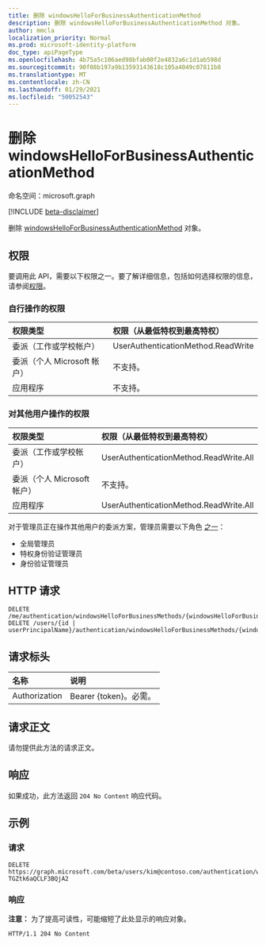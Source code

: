 ```yaml
---
title: 删除 windowsHelloForBusinessAuthenticationMethod
description: 删除 windowsHelloForBusinessAuthenticationMethod 对象。
author: mmcla
localization_priority: Normal
ms.prod: microsoft-identity-platform
doc_type: apiPageType
ms.openlocfilehash: 4b75a5c106aed98bfab00f2e4832a6c1d1ab598d
ms.sourcegitcommit: 90f08b197a9b13593143618c105a4049c07811b8
ms.translationtype: MT
ms.contentlocale: zh-CN
ms.lasthandoff: 01/29/2021
ms.locfileid: "50052543"
---
```

# <a name="delete-windowshelloforbusinessauthenticationmethod"></a>删除 windowsHelloForBusinessAuthenticationMethod
命名空间：microsoft.graph

[!INCLUDE [beta-disclaimer](../../includes/beta-disclaimer.md)]

删除 [windowsHelloForBusinessAuthenticationMethod](../resources/windowshelloforbusinessauthenticationmethod.md) 对象。

## <a name="permissions"></a>权限

要调用此 API，需要以下权限之一。要了解详细信息，包括如何选择权限的信息，请参阅[权限](/graph/permissions-reference)。

### <a name="permissions-acting-on-self"></a>自行操作的权限

|权限类型      | 权限（从最低特权到最高特权）              |
|:---------------------------------------|:-------------------------|
| 委派（工作或学校帐户）     | UserAuthenticationMethod.ReadWrite |
| 委派（个人 Microsoft 帐户） | 不支持。 |
| 应用程序                            | 不支持。 |

### <a name="permissions-acting-on-other-users"></a>对其他用户操作的权限

|权限类型      | 权限（从最低特权到最高特权）              |
|:---------------------------------------|:-------------------------|
| 委派（工作或学校帐户）     | UserAuthenticationMethod.ReadWrite.All |
| 委派（个人 Microsoft 帐户） | 不支持。 |
| 应用程序                            | UserAuthenticationMethod.ReadWrite.All |

对于管理员正在操作其他用户的委派方案，管理员需要以下角色 [之一](/azure/active-directory/users-groups-roles/directory-assign-admin-roles#available-roles)：
* 全局管理员
* 特权身份验证管理员
* 身份验证管理员

## <a name="http-request"></a>HTTP 请求

<!-- {
  "blockType": "ignored"
}
-->
``` http
DELETE /me/authentication/windowsHelloForBusinessMethods/{windowsHelloForBusinessAuthenticationMethodId}
DELETE /users/{id | userPrincipalName}/authentication/windowsHelloForBusinessMethods/{windowsHelloForBusinessAuthenticationMethodId}
```

## <a name="request-headers"></a>请求标头
|名称|说明|
|:---|:---|
|Authorization|Bearer {token}。必需。|

## <a name="request-body"></a>请求正文
请勿提供此方法的请求正文。

## <a name="response"></a>响应

如果成功，此方法返回 `204 No Content` 响应代码。

## <a name="examples"></a>示例

### <a name="request"></a>请求
<!-- {
  "blockType": "request",
  "name": "delete_windowshelloforbusinessauthenticationmethod"
}
-->
``` http
DELETE https://graph.microsoft.com/beta/users/kim@contoso.com/authentication/windowsHelloForBusinessMethods/_jpuR-TGZtk6aQCLF3BQjA2
```


### <a name="response"></a>响应
**注意：** 为了提高可读性，可能缩短了此处显示的响应对象。
<!-- {
  "blockType": "response",
  "truncated": true
}
-->
``` http
HTTP/1.1 204 No Content
```

